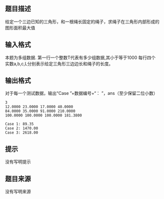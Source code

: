 


## 题目描述
给定一个三边已知的三角形，和一根绳长固定的绳子，求绳子在三角形内部形成的图形面积最大值
## 输入格式
本题为多组数据.
第一行一个整数T代表有多少组数据,其小于等于1000
每行四个实数a,b,c,L分别表示给定三角形三边边长和绳子的长度。
## 输出格式
对于每一个测试数据，输出“Case ”+数据编号+“： ”，ans（至少保留二位小数）

```input1
3
12.0000 23.0000 17.0000 40.0000
84.0000 35.0000 91.0000 210.0000
100.0000 100.0000 100.0000 181.3800

```
```output1
Case 1: 89.35
Case 2: 1470.00
Case 3: 2618.00
```

## 提示
没有写明提示
## 题目来源
没有写明来源


